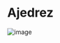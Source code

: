 # Ajedrez

![image](https://github.com/user-attachments/assets/5a268bfb-f690-4405-a6cb-652af610c93e)










